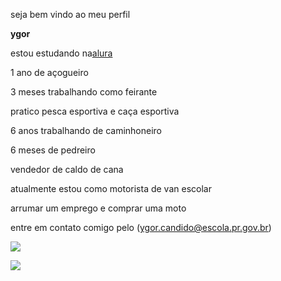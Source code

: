 seja bem vindo ao meu perfil

**ygor**

estou estudando na[alura](https://www.alura.com.br/?srsltid=AfmBOoo2AspTtuNJbuxF7OHYsJbYoZgVKMzqRcwWELIINGLjCwCTJ4A0)

1 ano de açogueiro

3 meses trabalhando como feirante

pratico pesca esportiva e caça esportiva

6 anos trabalhando de caminhoneiro

6 meses de pedreiro

vendedor de caldo de cana

atualmente estou como motorista de van escolar

arrumar um emprego e comprar uma moto

entre em contato comigo pelo (ygor.candido@escola.pr.gov.br)

![](https://media.tenor.com/WfB2PNMXY6AAAAAM/manchester-united-cristiano-ronaldo.gif)

![](https://media.tenor.com/hrMpWeOG6XAAAAAM/elbicho-vicotrevs.gif)
